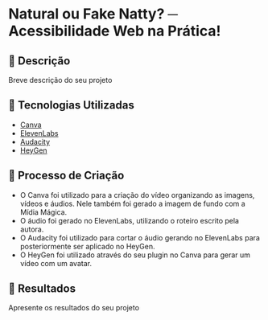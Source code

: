 # Natural ou Fake Natty? ─ Acessibilidade Web na Prática!

## 📒 Descrição
Breve descrição do seu projeto

## 🤖 Tecnologias Utilizadas
- [Canva](https://www.canva.com/)
- [ElevenLabs](https://beta.elevenlabs.io/)
- [Audacity](https://www.audacityteam.org/)
- [HeyGen](https://app.heygen.com/)

## 🧐 Processo de Criação
- O Canva foi utilizado para a criação do vídeo organizando as imagens, vídeos e áudios. Nele também foi gerado a imagem de fundo com a Mídia Mágica.
- O áudio foi gerado no ElevenLabs, utilizando o roteiro escrito pela autora.
- O Audacity foi utilizado para cortar o áudio gerando no ElevenLabs para posteriormente ser aplicado no HeyGen.
- O HeyGen foi utilizado através do seu plugin no Canva para gerar um vídeo com um avatar.

## 🚀 Resultados
Apresente os resultados do seu projeto

